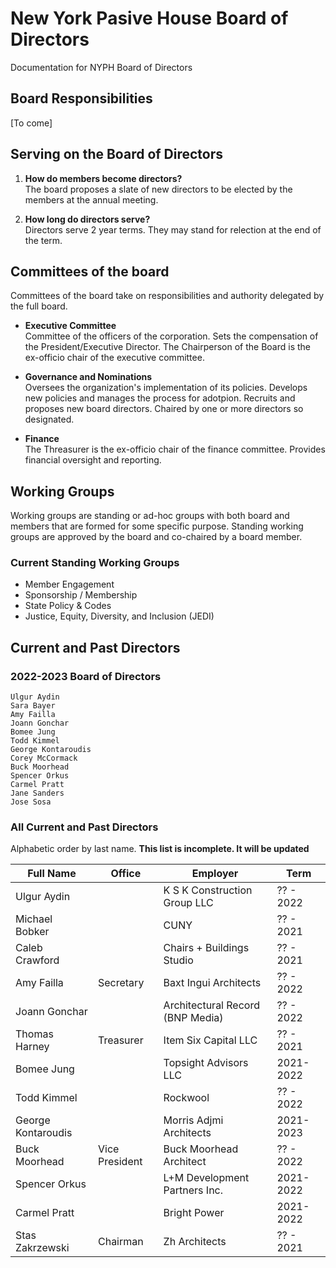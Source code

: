 # New York Pasive House Board of Directors

Documentation for NYPH Board of Directors

## Board Responsibilities

[To come]

## Serving on the Board of Directors

1. **How do members become directors?** <br />
The board proposes a slate of new directors to be elected by the members at the annual meeting.

1. **How long do directors serve?** <br />
Directors serve 2 year terms. They may stand for relection at the end of the term.

## Committees of the board

Committees of the board take on responsibilities and authority delegated by the full board.

- **Executive Committee** <br />
Committee of the officers of the corporation. Sets the compensation of the President/Executive Director. 
The Chairperson of the Board is the ex-officio chair of the executive committee.

- **Governance and Nominations** <br />
Oversees the organization's implementation of its policies. Develops new policies and manages the process for adotpion.
Recruits and proposes new board directors. Chaired by one or more directors so designated.

- **Finance** <br />
The Threasurer is the ex-officio chair of the finance committee. Provides financial oversight and reporting.

## Working Groups

Working groups are standing or ad-hoc groups with both board and members that are formed for some specific purpose.
Standing working groups are approved by the board and co-chaired by a board member.

### Current Standing Working Groups

- Member Engagement	
- Sponsorship / Membership	
- State Policy & Codes	
- Justice, Equity, Diversity, and Inclusion (JEDI)

## Current and Past Directors

### 2022-2023 Board of Directors

~~~
Ulgur Aydin
Sara Bayer
Amy Failla
Joann Gonchar
Bomee Jung
Todd Kimmel
George Kontaroudis
Corey McCormack
Buck Moorhead
Spencer Orkus
Carmel Pratt
Jane Sanders
Jose Sosa
~~~

### All Current and Past Directors

Alphabetic order by last name. **This list is incomplete. It will be updated**

| Full Name | Office |	Employer | Term |
| --- | --- | --- | --- |
| Ulgur Aydin |	  |	K S K Construction Group LLC |	?? - 2022 |
Michael Bobker |	  |	CUNY |	?? - 2021
Caleb Crawford |	  |	Chairs + Buildings Studio	| ?? - 2021
Amy Failla	| Secretary	| Baxt Ingui Architects |	?? - 2022
Joann Gonchar	|   |	Architectural Record (BNP Media) |	?? - 2022
Thomas Harney	| Treasurer| 	Item Six Capital LLC |	?? - 2021
Bomee Jung	|   |	Topsight Advisors LLC	| 2021-2022
Todd Kimmel	|   | Rockwool	| ?? - 2022
George Kontaroudis	|   |	Morris Adjmi Architects |	2021-2023
Buck Moorhead |	Vice President |	Buck Moorhead Architect |	?? - 2022
Spencer Orkus |	  |	L+M Development Partners Inc. |	2021-2022
Carmel Pratt |	  |	Bright Power |	2021-2022
Stas Zakrzewski |	Chairman |	Zh Architects |	?? - 2021
